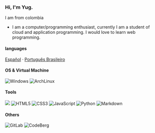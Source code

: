 ### Hi, I'm Yug.

I am from colombia 
- I am a computer/programming enthusiast, currently I am a student of cloud and application programming. I would love to learn web programming.

#### languages
<a href="/docs/readme_es.md">Español</a>
·
<a href="/docs/readme_pt-BR.md">Português Brasileiro</a>

#### OS & Virtual Machine
![Windows](http://img.shields.io/badge/-Windows-0078D6?style=flat-square&logo=windows&logoColor=ffffff)
![ArchLinux](http://img.shields.io/badge/-ArchLinux-0078D6?style=flat-square&logo=archlinux&logoColor=ffffff)

#### Tools

![](https://img.shields.io/badge/Editor-VS_Codium-informational?style=flat&logo=visual-studio-code&logoColor=white&color=6aa6f8)
![HTML5](https://img.shields.io/badge/-HTML5-%23E44D27?style=flat-square&logo=html5&logoColor=ffffff)
![CSS3](https://img.shields.io/badge/-CSS3-%231572B6?style=flat-square&logo=css3)
![JavaScript](https://img.shields.io/badge/-JavaScript-%23F7DF1C?style=flat-square&logo=javascript&logoColor=000000&labelColor=%23F7DF1C&color=%23FFCE5A)
![Python](https://img.shields.io/badge/-Python-FCA121?style=flat-square&logo=python)
![Markdown](https://img.shields.io/badge/-Markdown-FCA121?style=flat-square&logo=markdown)

#### Others
![GitLab](https://img.shields.io/badge/-GitLab-FCA121?style=flat-square&logo=gitlab)
![CodeBerg](https://img.shields.io/badge/-CodeBerg-FCA121?style=flat-square&logo=codeberg)
